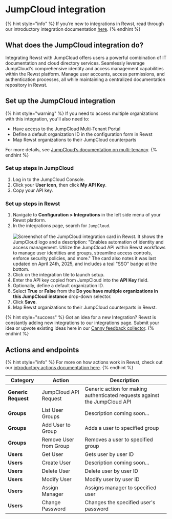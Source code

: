 # JumpCloud integration

{% hint style="info" %}
If you’re new to integrations in Rewst, read through our introductory integration documentation [here](https://docs.rewst.help/documentation/integrations).
{% endhint %}

## What does the JumpCloud integration do?

Integrating Rewst with JumpCloud offers users a powerful combination of IT documentation and cloud directory services. Seamlessly leverage JumpCloud's comprehensive identity and access management capabilities within the Rewst platform. Manage user accounts, access permissions, and authentication processes, all while maintaining a centralized documentation repository in Rewst.&#x20;

## Set up the JumpCloud integration[​](http://localhost:3000/docs/integrations/Documentation/jumpcloud-integration-setup#setup) <a href="#setup" id="setup"></a>

{% hint style="warning" %}
If you need to access multiple organizations with this integration, you'll also need to:

* Have access to the JumpCloud Multi-Tenant Portal
* Define a default organization ID in the configuration form in Rewst
* Map Rewst organizations to their JumpCloud counterparts

For more details, see [JumpCloud’s documentation on multi-tenancy](https://jumpcloud.com/support/multi-tenancy).
{% endhint %}

### Set up steps in JumpCloud

1. Log in to the JumpCloud Console.
2. Click your **User icon**, then click **My API Key**.
3. Copy your API key.

### Set up steps in Rewst

1. Navigate to **Configuration > Integrations** in the left side menu of your Rewst platform.
2. In the integrations page, search for `JumpCloud`.\
   \
   ![Screenshot of the JumpCloud integration card in Rewst. It shows the JumpCloud logo and a description: "Enables automation of identity and access management. Utilize the JumpCloud API within Rewst workflows to manage user identities and groups, streamline access controls, enforce security policies, and more." The card also notes it was last updated on April 24th, 2025, and includes a teal "SSO" badge at the bottom.](<../../../../../.gitbook/assets/Screenshot 2025-04-28 at 2.42.49 PM.png>)
3. Click on the integration tile to launch setup.
4. Enter the API key copied from JumpCloud into the **API Key** field.
5. Optionally, define a default organization ID.
6. Select **True** or **False** from the **Do you have multiple organizations in this JumpCloud instance** drop-down selector.&#x20;
7. Click **Save**.
8. Map Rewst organizations to their JumpCloud counterparts in Rewst.

{% hint style="success" %}
Got an idea for a new Integration? Rewst is constantly adding new integrations to our integrations page. Submit your idea or upvote existing ideas here in our [Canny feedback collector](https://rewst.canny.io/integrations).
{% endhint %}

## Actions and endpoints

{% hint style="info" %}
For more on how actions work in Rewst, check out our [introductory actions documentation here](https://docs.rewst.help/documentation/workflows/actions-in-rewst).&#x20;
{% endhint %}

| Category            | Action                 | Description                                                                |
| ------------------- | ---------------------- | -------------------------------------------------------------------------- |
| **Generic Request** | JumpCloud API Request  | Generic action for making authenticated requests against the JumpCloud API |
| **Groups**          | List User Groups       | Description coming soon...                                                 |
| **Groups**          | Add User to Group      | Adds a user to specified group                                             |
| **Groups**          | Remove User from Group | Removes a user to specified group                                          |
| **Users**           | Get User               | Gets user by user ID                                                       |
| **Users**           | Create User            | Description coming soon...                                                 |
| **Users**           | Delete User            | Delete user by user ID                                                     |
| **Users**           | Modify User            | Modify user by user ID                                                     |
| **Users**           | Assign Manager         | Assigns manager to specified user                                          |
| **Users**           | Change Password        | Changes the specified user's password                                      |
